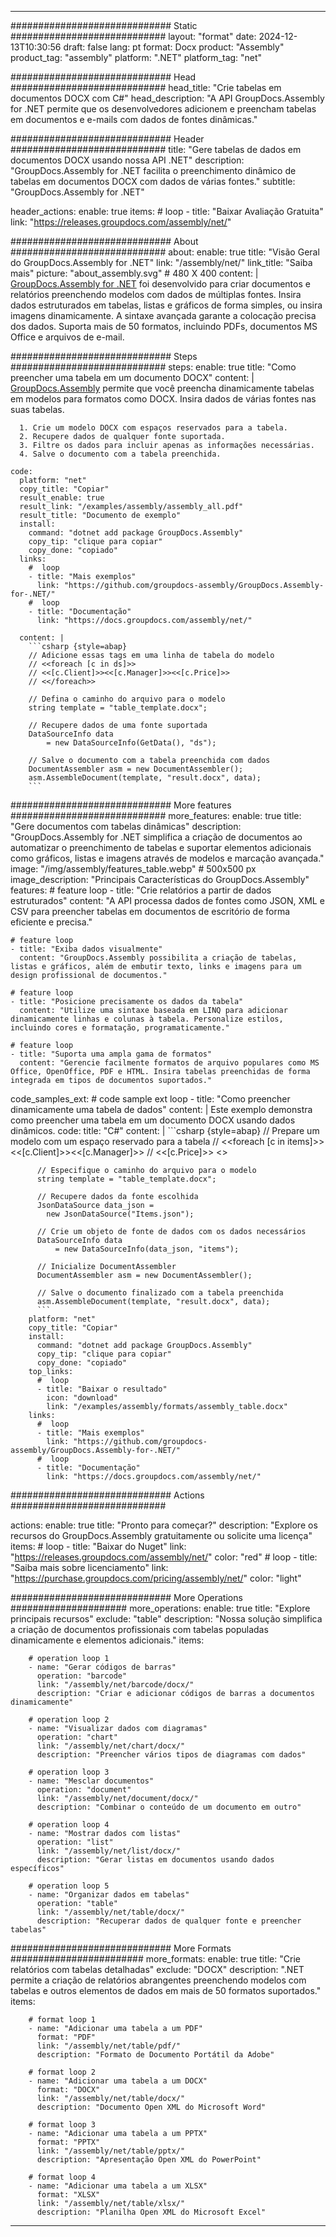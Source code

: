 



---
############################# Static ############################
layout: "format"
date:  2024-12-13T10:30:56
draft: false
lang: pt
format: Docx
product: "Assembly"
product_tag: "assembly"
platform: ".NET"
platform_tag: "net"

############################# Head ############################
head_title: "Crie tabelas em documentos DOCX com C#"
head_description: "A API GroupDocs.Assembly for .NET permite que os desenvolvedores adicionem e preencham tabelas em documentos e e-mails com dados de fontes dinâmicas."

############################# Header ############################
title: "Gere tabelas de dados em documentos DOCX usando nossa API .NET" 
description: "GroupDocs.Assembly for .NET facilita o preenchimento dinâmico de tabelas em documentos DOCX com dados de várias fontes."
subtitle: "GroupDocs.Assembly for .NET" 

header_actions:
  enable: true
  items:
    #  loop
    - title: "Baixar Avaliação Gratuita"
      link: "https://releases.groupdocs.com/assembly/net/"
      
############################# About ############################
about:
    enable: true
    title: "Visão Geral do GroupDocs.Assembly for .NET"
    link: "/assembly/net/"
    link_title: "Saiba mais"
    picture: "about_assembly.svg" # 480 X 400
    content: |
       [GroupDocs.Assembly for .NET](/assembly/net/) foi desenvolvido para criar documentos e relatórios preenchendo modelos com dados de múltiplas fontes. Insira dados estruturados em tabelas, listas e gráficos de forma simples, ou insira imagens dinamicamente. A sintaxe avançada garante a colocação precisa dos dados. Suporta mais de 50 formatos, incluindo PDFs, documentos MS Office e arquivos de e-mail.

############################# Steps ############################
steps:
    enable: true
    title: "Como preencher uma tabela em um documento DOCX"
    content: |
      [GroupDocs.Assembly](/assembly/net/) permite que você preencha dinamicamente tabelas em modelos para formatos como DOCX. Insira dados de várias fontes nas suas tabelas.
      
      1. Crie um modelo DOCX com espaços reservados para a tabela.
      2. Recupere dados de qualquer fonte suportada.
      3. Filtre os dados para incluir apenas as informações necessárias.
      4. Salve o documento com a tabela preenchida.
   
    code:
      platform: "net"
      copy_title: "Copiar"
      result_enable: true
      result_link: "/examples/assembly/assembly_all.pdf"
      result_title: "Documento de exemplo"
      install:
        command: "dotnet add package GroupDocs.Assembly"
        copy_tip: "clique para copiar"
        copy_done: "copiado"
      links:
        #  loop
        - title: "Mais exemplos"
          link: "https://github.com/groupdocs-assembly/GroupDocs.Assembly-for-.NET/"
        #  loop
        - title: "Documentação"
          link: "https://docs.groupdocs.com/assembly/net/"
          
      content: |
        ```csharp {style=abap}
        // Adicione essas tags em uma linha de tabela do modelo
        // <<foreach [c in ds]>>
        // <<[c.Client]>><<[c.Manager]>><<[c.Price]>>
        // <</foreach>>

        // Defina o caminho do arquivo para o modelo
        string template = "table_template.docx";

        // Recupere dados de uma fonte suportada
        DataSourceInfo data 
            = new DataSourceInfo(GetData(), "ds");

        // Salve o documento com a tabela preenchida com dados
        DocumentAssembler asm = new DocumentAssembler();
        asm.AssembleDocument(template, "result.docx", data);
        ```            

############################# More features ############################
more_features:
  enable: true
  title: "Gere documentos com tabelas dinâmicas"
  description: "GroupDocs.Assembly for .NET simplifica a criação de documentos ao automatizar o preenchimento de tabelas e suportar elementos adicionais como gráficos, listas e imagens através de modelos e marcação avançada."
  image: "/img/assembly/features_table.webp" # 500x500 px
  image_description: "Principais Características do GroupDocs.Assembly"
  features:
    # feature loop
    - title: "Crie relatórios a partir de dados estruturados"
      content: "A API processa dados de fontes como JSON, XML e CSV para preencher tabelas em documentos de escritório de forma eficiente e precisa."

    # feature loop
    - title: "Exiba dados visualmente"
      content: "GroupDocs.Assembly possibilita a criação de tabelas, listas e gráficos, além de embutir texto, links e imagens para um design profissional de documentos."

    # feature loop
    - title: "Posicione precisamente os dados da tabela"
      content: "Utilize uma sintaxe baseada em LINQ para adicionar dinamicamente linhas e colunas à tabela. Personalize estilos, incluindo cores e formatação, programaticamente."

    # feature loop
    - title: "Suporta uma ampla gama de formatos"
      content: "Gerencie facilmente formatos de arquivo populares como MS Office, OpenOffice, PDF e HTML. Insira tabelas preenchidas de forma integrada em tipos de documentos suportados."
      
  code_samples_ext:
    # code sample ext loop
    - title: "Como preencher dinamicamente uma tabela de dados"
      content: |
        Este exemplo demonstra como preencher uma tabela em um documento DOCX usando dados dinâmicos.
      code:
        title: "C#"
        content: |
          ```csharp {style=abap}
          // Prepare um modelo com um espaço reservado para a tabela
          // <<foreach [c in items]>> <<[c.Client]>><<[c.Manager]>>
          // <<[c.Price]>> <</foreach>>

          // Especifique o caminho do arquivo para o modelo
          string template = "table_template.docx";

          // Recupere dados da fonte escolhida
          JsonDataSource data_json = 
            new JsonDataSource("Items.json");

          // Crie um objeto de fonte de dados com os dados necessários
          DataSourceInfo data 
              = new DataSourceInfo(data_json, "items");

          // Inicialize DocumentAssembler
          DocumentAssembler asm = new DocumentAssembler();

          // Salve o documento finalizado com a tabela preenchida
          asm.AssembleDocument(template, "result.docx", data);
          ```
        platform: "net"
        copy_title: "Copiar"
        install:
          command: "dotnet add package GroupDocs.Assembly"
          copy_tip: "clique para copiar"
          copy_done: "copiado"
        top_links:
          #  loop
          - title: "Baixar o resultado"
            icon: "download"
            link: "/examples/assembly/formats/assembly_table.docx"
        links:
          #  loop
          - title: "Mais exemplos"
            link: "https://github.com/groupdocs-assembly/GroupDocs.Assembly-for-.NET/"
          #  loop
          - title: "Documentação"
            link: "https://docs.groupdocs.com/assembly/net/"
            

            


############################# Actions ############################

actions:
  enable: true
  title: "Pronto para começar?"
  description: "Explore os recursos do GroupDocs.Assembly gratuitamente ou solicite uma licença"
  items:
    #  loop
    - title: "Baixar do Nuget"
      link: "https://releases.groupdocs.com/assembly/net/"
      color: "red"
        #  loop
    - title: "Saiba mais sobre licenciamento"
      link: "https://purchase.groupdocs.com/pricing/assembly/net/"
      color: "light"


############################# More Operations #####################
more_operations:
    enable: true
    title: "Explore principais recursos"
    exclude: "table"
    description: "Nossa solução simplifica a criação de documentos profissionais com tabelas populadas dinamicamente e elementos adicionais."
    items: 
          
        # operation loop 1
        - name: "Gerar códigos de barras"
          operation: "barcode"
          link: "/assembly/net/barcode/docx/"
          description: "Criar e adicionar códigos de barras a documentos dinamicamente"

        # operation loop 2
        - name: "Visualizar dados com diagramas"
          operation: "chart"
          link: "/assembly/net/chart/docx/"
          description: "Preencher vários tipos de diagramas com dados"

        # operation loop 3
        - name: "Mesclar documentos"
          operation: "document"
          link: "/assembly/net/document/docx/"
          description: "Combinar o conteúdo de um documento em outro"

        # operation loop 4
        - name: "Mostrar dados com listas"
          operation: "list"
          link: "/assembly/net/list/docx/"
          description: "Gerar listas em documentos usando dados específicos"

        # operation loop 5
        - name: "Organizar dados em tabelas"
          operation: "table"
          link: "/assembly/net/table/docx/"
          description: "Recuperar dados de qualquer fonte e preencher tabelas"
         
          
############################# More Formats ########################
more_formats:
    enable: true
    title: "Crie relatórios com tabelas detalhadas"
    exclude: "DOCX"
    description: ".NET permite a criação de relatórios abrangentes preenchendo modelos com tabelas e outros elementos de dados em mais de 50 formatos suportados."
    items: 
          
        # format loop 1
        - name: "Adicionar uma tabela a um PDF"
          format: "PDF"
          link: "/assembly/net/table/pdf/"
          description: "Formato de Documento Portátil da Adobe"
          
        # format loop 2
        - name: "Adicionar uma tabela a um DOCX"
          format: "DOCX"
          link: "/assembly/net/table/docx/"
          description: "Documento Open XML do Microsoft Word"
          
        # format loop 3
        - name: "Adicionar uma tabela a um PPTX"
          format: "PPTX"
          link: "/assembly/net/table/pptx/"
          description: "Apresentação Open XML do PowerPoint"
          
        # format loop 4
        - name: "Adicionar uma tabela a um XLSX"
          format: "XLSX"
          link: "/assembly/net/table/xlsx/"
          description: "Planilha Open XML do Microsoft Excel"


          

---